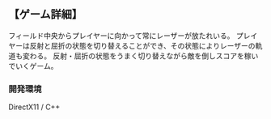 ## 【ゲーム詳細】
フィールド中央からプレイヤーに向かって常にレーザーが放たれいる。
プレイヤーは反射と屈折の状態を切り替えることができ、その状態によりレーザーの軌道も変わる。
反射・屈折の状態をうまく切り替えながら敵を倒しスコアを稼いでいくゲーム。

### 開発環境
DirectX11 / C++
